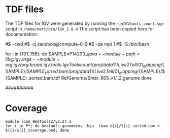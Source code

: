 # TDF files
The TDF files for IGV were generated by running the `runIGVtools_count.sge` script in `/home/matt/bin/IGV_2.8.4`
The script has been copied here for documentation:

#$ -cwd
#$ -q sandbox@compute-0-9
#$ -pe mpi 1
#$ -S /bin/bash

for i in {101..156}; do
        SAMPLE=P14203_${i}
        java --module-path=lib @igv.args --module=org.igv/org.broad.igv.tools.IgvTools count /proj/data11/Live2Tell/01_mapping/${SAMPLE}/${SAMPLE}_sorted.bam /proj/data11/Live2Tell/01_mapping/${SAMPLE}/${SAMPLE}_sorted.bam.tdf RefGenome/Smar_R05_v1.1.2.genome
done

##########

# Coverage
```
module load Bedtools2/v2.27.1
for i in P*; do bedtools genomecov -bga -ibam ${i}/${i}_sorted.bam > ${i}/${i}_coverage.bed; done
```
